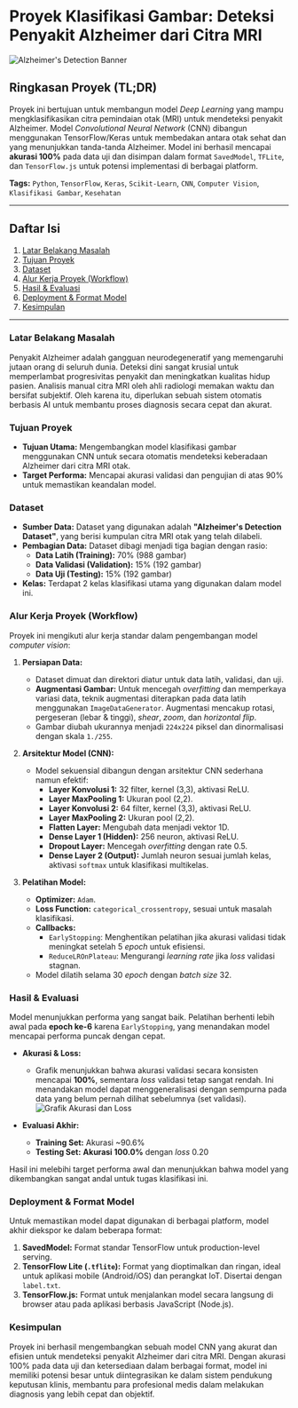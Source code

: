 # Proyek Klasifikasi Gambar: Deteksi Penyakit Alzheimer dari Citra MRI

![Alzheimer's Detection Banner](https://raw.githubusercontent.com/user-attachments/assets/75047814-2a62-4ef9-8b89-40e1b212dd06)

## Ringkasan Proyek (TL;DR)
Proyek ini bertujuan untuk membangun model *Deep Learning* yang mampu mengklasifikasikan citra pemindaian otak (MRI) untuk mendeteksi penyakit Alzheimer. Model *Convolutional Neural Network* (CNN) dibangun menggunakan TensorFlow/Keras untuk membedakan antara otak sehat dan yang menunjukkan tanda-tanda Alzheimer. Model ini berhasil mencapai **akurasi 100%** pada data uji dan disimpan dalam format `SavedModel`, `TFLite`, dan `TensorFlow.js` untuk potensi implementasi di berbagai platform.

**Tags:** `Python`, `TensorFlow`, `Keras`, `Scikit-Learn`, `CNN`, `Computer Vision`, `Klasifikasi Gambar`, `Kesehatan`

---

## Daftar Isi
1. [Latar Belakang Masalah](#latar-belakang-masalah)
2. [Tujuan Proyek](#tujuan-proyek)
3. [Dataset](#dataset)
4. [Alur Kerja Proyek (Workflow)](#alur-kerja-proyek)
5. [Hasil & Evaluasi](#hasil--evaluasi)
6. [Deployment & Format Model](#deployment--format-model)
7. [Kesimpulan](#kesimpulan)

---

### Latar Belakang Masalah
Penyakit Alzheimer adalah gangguan neurodegeneratif yang memengaruhi jutaan orang di seluruh dunia. Deteksi dini sangat krusial untuk memperlambat progresivitas penyakit dan meningkatkan kualitas hidup pasien. Analisis manual citra MRI oleh ahli radiologi memakan waktu dan bersifat subjektif. Oleh karena itu, diperlukan sebuah sistem otomatis berbasis AI untuk membantu proses diagnosis secara cepat dan akurat.

### Tujuan Proyek
* **Tujuan Utama:** Mengembangkan model klasifikasi gambar menggunakan CNN untuk secara otomatis mendeteksi keberadaan Alzheimer dari citra MRI otak.
* **Target Performa:** Mencapai akurasi validasi dan pengujian di atas 90% untuk memastikan keandalan model.

### Dataset
* **Sumber Data:** Dataset yang digunakan adalah **"Alzheimer's Detection Dataset"**, yang berisi kumpulan citra MRI otak yang telah dilabeli.
* **Pembagian Data:** Dataset dibagi menjadi tiga bagian dengan rasio:
    * **Data Latih (Training):** 70% (988 gambar)
    * **Data Validasi (Validation):** 15% (192 gambar)
    * **Data Uji (Testing):** 15% (192 gambar)
* **Kelas:** Terdapat 2 kelas klasifikasi utama yang digunakan dalam model ini.

### Alur Kerja Proyek (Workflow)
Proyek ini mengikuti alur kerja standar dalam pengembangan model *computer vision*:

1.  **Persiapan Data:**
    * Dataset dimuat dan direktori diatur untuk data latih, validasi, dan uji.
    * **Augmentasi Gambar:** Untuk mencegah *overfitting* dan memperkaya variasi data, teknik augmentasi diterapkan pada data latih menggunakan `ImageDataGenerator`. Augmentasi mencakup rotasi, pergeseran (lebar & tinggi), *shear*, *zoom*, dan *horizontal flip*.
    * Gambar diubah ukurannya menjadi `224x224` piksel dan dinormalisasi dengan skala `1./255`.

2.  **Arsitektur Model (CNN):**
    * Model sekuensial dibangun dengan arsitektur CNN sederhana namun efektif:
        * **Layer Konvolusi 1:** 32 filter, kernel (3,3), aktivasi ReLU.
        * **Layer MaxPooling 1:** Ukuran pool (2,2).
        * **Layer Konvolusi 2:** 64 filter, kernel (3,3), aktivasi ReLU.
        * **Layer MaxPooling 2:** Ukuran pool (2,2).
        * **Flatten Layer:** Mengubah data menjadi vektor 1D.
        * **Dense Layer 1 (Hidden):** 256 neuron, aktivasi ReLU.
        * **Dropout Layer:** Mencegah *overfitting* dengan rate 0.5.
        * **Dense Layer 2 (Output):** Jumlah neuron sesuai jumlah kelas, aktivasi `softmax` untuk klasifikasi multikelas.

3.  **Pelatihan Model:**
    * **Optimizer:** `Adam`.
    * **Loss Function:** `categorical_crossentropy`, sesuai untuk masalah klasifikasi.
    * **Callbacks:**
        * `EarlyStopping`: Menghentikan pelatihan jika akurasi validasi tidak meningkat setelah 5 *epoch* untuk efisiensi.
        * `ReduceLROnPlateau`: Mengurangi *learning rate* jika *loss* validasi stagnan.
    * Model dilatih selama 30 *epoch* dengan *batch size* 32.

### Hasil & Evaluasi
Model menunjukkan performa yang sangat baik. Pelatihan berhenti lebih awal pada **epoch ke-6** karena `EarlyStopping`, yang menandakan model mencapai performa puncak dengan cepat.

* **Akurasi & Loss:**
    * Grafik menunjukkan bahwa akurasi validasi secara konsisten mencapai **100%**, sementara *loss* validasi tetap sangat rendah. Ini menandakan model dapat menggeneralisasi dengan sempurna pada data yang belum pernah dilihat sebelumnya (set validasi).
    ![Grafik Akurasi dan Loss](https://raw.githubusercontent.com/user-attachments/assets/189d9e4a-99ae-4d2a-a2ca-1cfd330c6a30)

* **Evaluasi Akhir:**
    * **Training Set:** Akurasi ~90.6%
    * **Testing Set:** **Akurasi 100.0%** dengan *loss* 0.20

Hasil ini melebihi target performa awal dan menunjukkan bahwa model yang dikembangkan sangat andal untuk tugas klasifikasi ini.

### Deployment & Format Model
Untuk memastikan model dapat digunakan di berbagai platform, model akhir diekspor ke dalam beberapa format:

1.  **SavedModel:** Format standar TensorFlow untuk production-level serving.
2.  **TensorFlow Lite (`.tflite`):** Format yang dioptimalkan dan ringan, ideal untuk aplikasi mobile (Android/iOS) dan perangkat IoT. Disertai dengan `label.txt`.
3.  **TensorFlow.js:** Format untuk menjalankan model secara langsung di browser atau pada aplikasi berbasis JavaScript (Node.js).

### Kesimpulan
Proyek ini berhasil mengembangkan sebuah model CNN yang akurat dan efisien untuk mendeteksi penyakit Alzheimer dari citra MRI. Dengan akurasi 100% pada data uji dan ketersediaan dalam berbagai format, model ini memiliki potensi besar untuk diintegrasikan ke dalam sistem pendukung keputusan klinis, membantu para profesional medis dalam melakukan diagnosis yang lebih cepat dan objektif.
